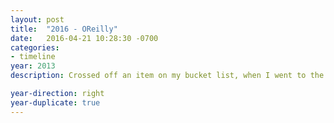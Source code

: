 ```yaml
---
layout: post
title:  "2016 - OReilly"
date:   2016-04-21 10:28:30 -0700
categories:
- timeline
year: 2013
description: Crossed off an item on my bucket list, when I went to the MGM Grand in Vegas, to see the Floyd Mayweather vs Canelo Alverez fight.  Electrifying!

year-direction: right
year-duplicate: true
---
```

